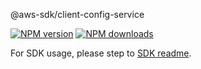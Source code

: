@aws-sdk/client-config-service

[![NPM version](https://img.shields.io/npm/v/@aws-sdk/client-config-service/beta.svg)](https://www.npmjs.com/package/@aws-sdk/client-config-service)
[![NPM downloads](https://img.shields.io/npm/dm/@aws-sdk/client-config-service.svg)](https://www.npmjs.com/package/@aws-sdk/client-config-service)

For SDK usage, please step to [SDK readme](https://github.com/aws/aws-sdk-js-v3).

